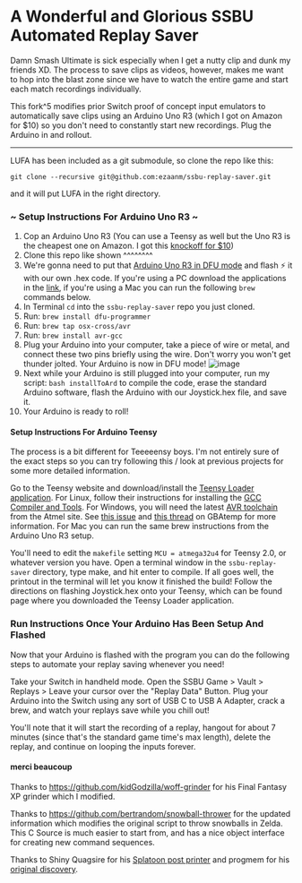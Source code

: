# A Wonderful and Glorious SSBU Automated Replay Saver
Damn Smash Ultimate is sick especially when I get a nutty clip and dunk my friends XD. The process to save clips as videos, however, makes me want to hop into the blast zone since we have to watch the entire game and start each match recordings individually.

This fork^5 modifies prior Switch proof of concept input emulators to automatically save clips using an Arduino Uno R3 (which I got on Amazon for $10) so you don't need to constantly start new recordings. Plug the Arduino in and rollout.

---

LUFA has been included as a git submodule, so clone the repo like this:

```
git clone --recursive git@github.com:ezaanm/ssbu-replay-saver.git
```

and it will put LUFA in the right directory.

### ~ Setup Instructions For Arduino Uno R3 ~
1. Cop an Arduino Uno R3 (You can use a Teensy as well but the Uno R3 is the cheapest one on Amazon. I got this [knockoff for $10](https://amzn.com/B01EWOE0UU))
2. Clone this repo like shown ^^^^^^^^
3. We're gonna need to put that [Arduino Uno R3 in DFU mode](https://www.arduino.cc/en/Hacking/DFUProgramming8U2) and flash ⚡️ it with our own .hex code. If you're using a PC download the applications in the [link](https://www.arduino.cc/en/Hacking/DFUProgramming8U2), if you're using a Mac you can run the following ```brew``` commands below.
4. In Terminal ```cd``` into the ```ssbu-replay-saver``` repo you just cloned. 
5. Run: ```brew install dfu-programmer```
6. Run: ```brew tap osx-cross/avr```
7. Run: ```brew install avr-gcc```
8. Plug your Arduino into your computer, take a piece of wire or metal, and connect these two pins briefly using the wire. Don't worry you won't get thunder jolted. Your Arduino is now in DFU mode! ![image](https://www.arduino.cc/en/uploads/Hacking/Uno-front-DFU-reset.png)
9. Next while your Arduino is still plugged into your computer, run my script: ```bash installToArd``` to compile the code, erase the standard Arduino software, flash the Arduino with our Joystick.hex file, and save it.
10. Your Arduino is ready to roll!

#### Setup Instructions For Arduino Teensy
The process is a bit different for Teeeeensy boys. I'm not entirely sure of the exact steps so you can try following this / look at previous projects for some more detailed information.

Go to the Teensy website and download/install the [Teensy Loader application](https://www.pjrc.com/teensy/loader.html). For Linux, follow their instructions for installing the [GCC Compiler and Tools](https://www.pjrc.com/teensy/gcc.html). For Windows, you will need the latest [AVR toolchain](http://www.atmel.com/tools/atmelavrtoolchainforwindows.aspx) from the Atmel site. See [this issue](https://github.com/LightningStalker/Splatmeme-Printer/issues/10) and [this thread](http://gbatemp.net/threads/how-to-use-shinyquagsires-splatoon-2-post-printer.479497/) on GBAtemp for more information. For Mac you can run the same brew instructions from the Arduino Uno R3 setup.

You'll need to edit the ```makefile``` setting ```MCU = atmega32u4``` for Teensy 2.0, or whatever version you have.  Open a terminal window in the ```ssbu-replay-saver``` directory, type make, and hit enter to compile. If all goes well, the printout in the terminal will let you know it finished the build! Follow the directions on flashing Joystick.hex onto your Teensy, which can be found page where you downloaded the Teensy Loader application.

### Run Instructions Once Your Arduino Has Been Setup And Flashed
Now that your Arduino is flashed with the program you can do the following steps to automate your replay saving whenever you need!

Take your Switch in handheld mode. Open the SSBU Game > Vault > Replays > Leave your cursor over the "Replay Data" Button. Plug your Arduino into the Switch using any sort of USB C to USB A Adapter, crack a brew, and watch your replays save while you chill out! 

You'll note that it will start the recording of a replay, hangout for about 7 minutes (since that's the standard game time's max length), delete the replay, and continue on looping the inputs forever.

#### merci beaucoup
Thanks to https://github.com/kidGodzilla/woff-grinder for his Final Fantasy XP grinder which I modified.

Thanks to https://github.com/bertrandom/snowball-thrower for the updated information which modifies the original script to throw snowballs in Zelda. This C Source is much easier to start from, and has a nice object interface for creating new command sequences.

Thanks to Shiny Quagsire for his [Splatoon post printer](https://github.com/shinyquagsire23/Switch-Fightstick) and progmem for his [original discovery](https://github.com/progmem/Switch-Fightstick).
